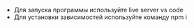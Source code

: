 - Для запуска программы используйте live server vs code
- Для установки зависимостей используйте команду npm i
